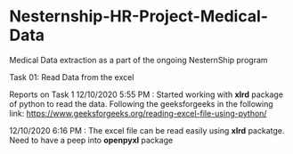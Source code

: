 # Nesternship-HR-Project-Medical-Data


Medical Data extraction as a part of the ongoing NesternShip program

Task 01:
Read Data from the excel

Reports on Task 1
12/10/2020 5:55 PM : Started working with **xlrd** package of python to read the data. Following the geeksforgeeks in the following link: https://www.geeksforgeeks.org/reading-excel-file-using-python/

12/10/2020 6:16 PM : The excel file can be read easily using **xlrd** packatge. Need to have a peep into **openpyxl** package
